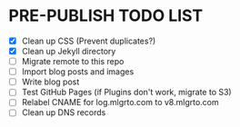 # PRE-PUBLISH TODO LIST

- [x] Clean up CSS (Prevent duplicates?)
- [x] Clean up Jekyll directory
- [ ] Migrate remote to this repo
- [ ] Import blog posts and images
- [ ] Write blog post
- [ ] Test GitHub Pages (if Plugins don't work, migrate to S3)
- [ ] Relabel CNAME for log.mlgrto.com to v8.mlgrto.com
- [ ] Clean up DNS records